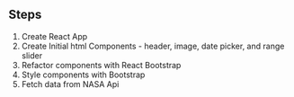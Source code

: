 ## Steps
1. Create React App
2. Create Initial html Components - header, image, date picker, and range slider
3. Refactor components with React Bootstrap
4. Style components with Bootstrap
5. Fetch data from NASA Api